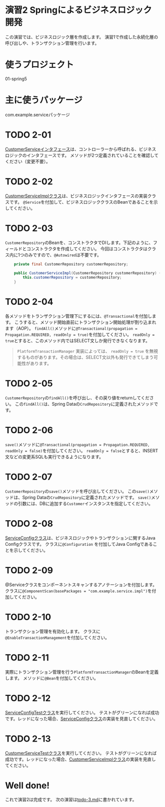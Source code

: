 演習2 Springによるビジネスロジック開発
======================================

この演習では、ビジネスロジック層を作成します。
演習1で作成した永続化層の呼び出しや、トランザクション管理を行います。

# 使うプロジェクト
01-spring5

# 主に使うパッケージ
com.example.serviceパッケージ

# TODO 2-01
[CustomerServiceインタフェース](src/main/java/com/example/service/CustomerService.java)は、コントローラーから呼ばれる、ビジネスロジックのインタフェースです。
メソッドが2つ定義されていることを確認してください（変更不要）。

# TODO 2-02
[CustomerServiceImplクラス](src/main/java/com/example/service/impl/CustomerServiceImpl.java)は、ビジネスロジックインタフェースの実装クラスです。
`@Service`を付加して、ビジネスロジッククラスのBeanであることを示してください。

# TODO 2-03
`CustomerRepository`のBeanを、コンストラクタでDIします。下記のように、フィールドとコンストラクタを作成してください。
今回はコンストラクタはクラス内に1つのみですので、`@Autowired`は不要です。

```java
    private final CustomerRepository customerRepository;

    public CustomerServiceImpl(CustomerRepository customerRepository) {
        this.customerRepository = customerRepository;
    }
```

# TODO 2-04
各メソッドをトランザクション管理下にするには、`@Transactional`を付加します。
こうすると、メソッド開始直前にトランザクション開始処理が割り込まれます（AOP）。
`findAll()`メソッドに`@Transactional(propagation = Propagation.REQUIRED, readOnly = true)`を付加してください。
`readOnly = true`とすると、このメソッド内ではSELECT文しか発行できなくなります。

> `PlatformTransactionManager` 実装によっては、 `readOnly = true` を無視するものがあります。その場合は、SELECT文以外も発行できてしまう可能性があります。

# TODO 2-05
`CustomerRepository`の`findAll()`を呼び出し、その戻り値をreturnしてください。
この`findAll()`は、Spring Dataの`CrudRepository`に定義されたメソッドです。

# TODO 2-06
`save()`メソッドに`@Transactional(propagation = Propagation.REQUIRED, readOnly = false)`を付加してください。
`readOnly = false`とすると、INSERT文などの変更系SQLも実行できるようになります。

# TODO 2-07
`CustomerRepository`の`save()`メソッドを呼び出してください。
この`save()`メソッドは、Spring Dataの`CrudRepository`に定義されたメソッドです。
`save()`メソッドの引数には、DBに追加する`Customer`インスタンスを指定してください。

# TODO 2-08
[ServiceConfigクラス](src/main/java/com/example/service/config/ServiceConfig.java)は、ビジネスロジックやトランザクションに関するJava Configクラスです。
クラスに`@Configuration` を付加してJava Configであることを示してください。

# TODO 2-09
@Serviceクラスをコンポーネントスキャンするアノテーションを付加します。
クラスに`@ComponentScan(basePackages = "com.example.service.impl")`を付加してください。

# TODO 2-10
トランザクション管理を有効化します。
クラスに`@EnableTransactionManagement`を付加してください。

# TODO 2-11
実際にトランザクション管理を行う`PlatformTransactionManager`のBeanを定義します。
メソッドに`@Bean`を付加してください。

# TODO 2-12
[ServiceConfigTestクラス](src/test/java/com/example/service/config/ServiceConfigTest.java)を実行してください。
テストがグリーンになれば成功です。レッドになった場合、[ServiceConfigクラス](src/main/java/com/example/service/config/ServiceConfig.java)の実装を見直してください。

# TODO 2-13
[CustomerServiceTestクラス](src/test/java/com/example/service/CustomerServiceTest.java)を実行してください。
テストがグリーンになれば成功です。レッドになった場合、[CustomerServiceImplクラス](src/main/java/com/example/service/impl/CustomerServiceImpl.java)の実装を見直してください。

# Well done!
これで演習2は完成です。
次の演習は[todo-3.md](todo-3.md)に書かれています。